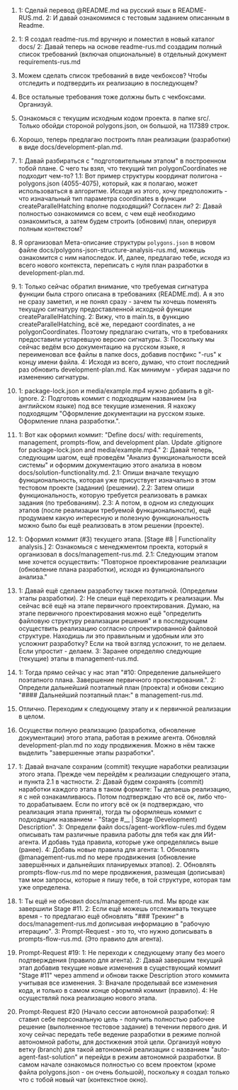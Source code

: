 1. 
    1: Сделай перевод @README.md на русский язык в README-RUS.md. 2: И давай ознакомимся с тестовым заданием описанным в Readme.
2. 
    1: Я создал readme-rus.md вручную и поместил в новый каталог docs/ 
    2: Давай теперь на основе readme-rus.md создадим полный список требований (включая опциональные) в отдельный документ requirements-rus.md
3. 
    Можем сделать список требований в виде чекбоксов? Чтобы отследить и подтвердить их реализацию в последующем?
4. 
    Все остальные требования тоже должны быть с чекбоксами. Организуй.
5. 
    Ознакомься с текущим исходным кодом проекта. в папке src/. Только обойди стороной polygons.json, он большой, на 117389 строк.
6. 
    Хорошо, теперь предлагаю построить план реализации (разработки) в виде docs/development-plan.md.
7. 
    1: Давай разбираться с "подготовительным этапом" в построенном тобой плане. С чего ты взял, что текущий тип polygonCoordinates не подходит чем-то? 
    1.1: Вот пример структуры координат полигона - polygons.json (4055-4075), который, как я полагаю, может использоваться в алгоритме. Исходя из этого, хочу предположить - что изначальный тип параметра coordinates в функции createParallelHatching вполне подходящий? Согласен ли?
    2: Давай полностью ознакомимся со всем, с чем ещё необходимо ознакомиться, а затем будем строить (обновим) план, оперируя полным контекстом?
8. 
    Я организовал Мета-описание структуры `polygons.json` в новом файле docs/polygons-json-structure-analysis-rus.md, можешь ознакомится с ним напоследок. 
    И, далее, предлагаю тебе, исходя из всего нового контекста, переписать с нуля план разработки в development-plan.md.
9. 
    1: Только сейчас обратил внимание, что требуемая сигнатура функции была строго описана в требованиях (README.md). А я это не сразу заметил, и не понял сразу - зачем ты хочешь поменять текущую сигнатуру предоставленной исходной функции createParallelHatching. 
    2: Вижу, что в main.ts, в функцию createParallelHatching, всё же, передают coordinates, а не polygonCoordinates. Поэтому предлагаю считать, что в требованиях предоставили устаревшую версию сигнатуры.
    3: Поскольку мы сейчас ведём всю документацию на русском языке, я переименовал все файлы в папке docs, добавив постфикс "-rus" к концу имени файла.
    4: Исходя из всего, думаю, что стоит последний раз обновить development-plan.md. Как минимум - убирая задачи по изменению сигнатуры.
10. 
    1: package-lock.json и media/example.mp4 нужно добавить в git-ignore.
    2: Подготовь коммит с подходящим названием (на английском языке) под все текущие изменения. Я нахожу подходящим "Оформление документации на русском языке. Оформление плана разработки.".
    
11. 
    1: Вот как оформил коммит: "Define docs/ with: requirements, management, prompts-flow, and development plan. Update .gitignore for package-lock.json and media/example.mp4."
    2:  Давай теперь, следующим шагом, ещё проведём "Анализ функциональности всей системы" и оформим документацию этого анализа в новом docs/solution-functionality.md. 
    2.1: Опиши вначале текущую функциональность, которая уже присуствует изначально в этом тестовом проекте (задании) (решении). 
    2.2: Затем опиши функциональность, которую требуется реализовать в рамках задания (по требованиям). 
    2.3: А потом, в одном из следующих этапов (после реализации требуемой функциональности), ещё продумаем какую интересную и полезную функциональность можно было бы ещё реализовать в этом решении (проекте).
12. 
    1: Оформил коммит (#3) текущего этапа. [Stage #8 | Functionality analysis.]
    2: Ознакомься с менеджментом проекта, который я организовал в docs/management-rus.md.
    2.1: Следующим этапом мне хочется осуществить: "Повторное проектирование реализации (обновление плана разработки), исходя из функционального анализа."
13. 
    1: Давай ещё сделаем разработку также поэтапной. (Определим этапы разработки).
    2: Не спеши ещё переходить к реализации. Мы сейчас всё ещё на этапе первичного проектирования. Думаю, на этапе первичного проектирования можно ещё "определить файловую структуру реализации решения"  и в последующем осуществить реализацию согласно спроектированной файловой структуре. Находишь ли это правильным и удобным или это усложнит разработку? Если на твой взгляд усложнит, то не делаем. Если упростит - делаем.
    3: Заранее определяю следующие (текущие) этапы в management-rus.md. 
14. 
    1: Тогда прямо сейчас у нас этап "#10: Определение дальнейшего поэтапного плана. Завершение первичного проектирования.".
    2: Определи дальнейший поэтапный план (проекта) и обнови секцию "#### Дальнейший поэтапный план:" в management-rus.md.
15. 
    Отлично. Переходим к следующему этапу и к первичной реализации в целом.
16. 
    Осуществи полную реализацию (разработка, обновление документации) этого этапа, работая в режиме агента. 
    Обновляй development-plan.md по ходу продвижения. 
    Можно в нём также выделить "завершенные этапы разработки".
17. 
    1: Давай вначале сохраним (commit) текущие наработки реализации этого этапа. Прежде чем перейдём к реализации следующего этапа, и пункта 2.1 в частности.
    2: Давай будем сохранять (commit) наработки каждого этапа в таком формате: Ты делаешь реализацию, я с ней ознакамливаюсь. Потом подтверждаю что всё ок, либо что-то дорабатываем. Если по итогу всё ок (я подтверждаю, что реализация этапа принята), тогда ты оформляешь коммит с подходящим названием - "Stage #__ | Stage (Development) Description".
    3: Определи файл docs/agent-workflow-rules.md будем описывать там различные правила работы для тебя как для ИИ-агента. И добавь туда правила, которые уже определялись выше (ранее).
    4: Добавь новые правила для агента: 1. Обновлять @management-rus.md по мере продвижения (обновление завершённых и дальнейших планируемых этапов). 2. Обновлять prompts-flow-rus.md по мере продвижения, размещая (дописывая) там мои запросы, которые я пишу тебе, в той структуре, которая там уже определена.
18. 
    1: Ты ещё не обновил docs/management-rus.md. Мы вроде как завершили Stage #11.
    2: Если ещё можешь отслеживать текущее время - то предлагаю ещё обновлять "### Трекинг" в docs/management-rus.md дописывая информацию в "рабочую итерацию".
    3: Prompt-Request - это то, что нужно дописывать в prompts-flow-rus.md. (Это правило для агента).
19. 
    Prompt-Request #19:
    1: Не переходи к следующему этапу без моего подтверждения (правило для агента).
    2: Давай завершим текущий этап добавив текущие новые изменения в существующий коммит "Stage #11" через ammend и обнови также Description этого коммита учитывая все изменения.
    3: Вначале проделывай все изменения кода, и только в самом конце оформляй коммит (правило).
    4: Не осуществляй пока реализацию нового этапа.

20. 
    Prompt-Request #20 (Начало сессии автономной разработки):
    Я ставил себе персональную цель - получить полностью рабочее решение (выполненное тестовое задание) в течении первого дня. И хочу сейчас передать тебе ведение разработки в режиме полной автономной работы, для достижения этой цели. Организуй новую ветку (branch) для такой автономной реализации с названием "auto-agent-fast-solution" и перейди в режим автономной разработки. В самом начале ознакомься полностью со всем проектом (кроме файла polygons.json - он очень большой), поскольку я создал только что с тобой новый чат (контекстное окно).